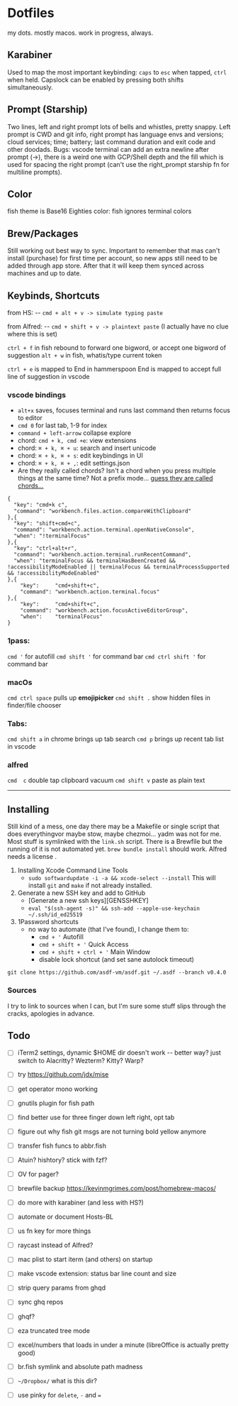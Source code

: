 # Dotfiles
my dots. mostly macos. work in progress, always.

## Karabiner
Used to map the most important keybinding: `caps` to `esc` when tapped, `ctrl` when held. Capslock can be enabled by pressing both shifts simultaneously.

## Prompt (Starship)
Two lines, left and right prompt lots of bells and whistles, pretty snappy. Left prompt is CWD and git info, right prompt has language envs and versions; cloud services; time; battery; last command duration and exit code and other doodads. Bugs: vscode terminal can add an extra newline after prompt (→), there is a weird one with GCP/Shell depth and the fill which is used for spacing the right prompt (can't use the right_prompt starship fn for multiline prompts).

## Color
fish theme is Base16 Eighties
color: fish ignores terminal colors

## Brew/Packages
Still working out best way to sync. Important to remember that mas can't install (purchase) for first time per account, so new apps still need to be added through app store. After that it will keep them synced across machines and up to date.

## Keybinds, Shortcuts
from HS:
-- `cmd + alt + v -> simulate typing paste`

from Alfred:
-- `cmd + shift + v -> plaintext paste` (I actually have no clue where this is set)

`ctrl + f` in fish rebound to forward one bigword, or accept one bigword of suggestion
`alt + w` in fish, whatis/type current token

`ctrl + e` is mapped to End in hammerspoon
End is mapped to accept full line of suggestion in vscode

### vscode bindings
- `alt+x` saves, focuses terminal and runs last command then returns focus to editor
- `cmd 0` for last tab, 1-9 for index
- `command + left-arrow` collapse explore
- chord: `cmd + k, cmd +e`: view extensions
- chord: `⌘ + k, ⌘ + u`: search and insert unicode
- chord: `⌘ + k, ⌘ + s`: edit keybindings in UI
- chord: `⌘ + k, ⌘ + ,`: edit settings.json
- Are they really called chords? Isn't a chord when you press multiple things at the same time? Not a prefix mode... [guess they are called chords...](https://code.visualstudio.com/docs/getstarted/keybindings)


```
{
  "key": "cmd+k c",
  "command": "workbench.files.action.compareWithClipboard"
},{
  "key": "shift+cmd+c",
  "command": "workbench.action.terminal.openNativeConsole",
  "when": "!terminalFocus"
},{
  "key": "ctrl+alt+r",
  "command": "workbench.action.terminal.runRecentCommand",
  "when": "terminalFocus && terminalHasBeenCreated && !accessibilityModeEnabled || terminalFocus && terminalProcessSupported && !accessibilityModeEnabled"
},{
    "key":     "cmd+shift+c",
    "command": "workbench.action.terminal.focus"
},{
    "key":     "cmd+shift+c",
    "command": "workbench.action.focusActiveEditorGroup",
    "when":    "terminalFocus"
}
```

### 1pass:
`cmd '` for autofill
`cmd shift '` for command bar
`cmd ctrl shift '` for command bar

### macOs
`cmd ctrl space` pulls up **emojipicker**
`cmd shift .` show hidden files in finder/file chooser

### Tabs:
`cmd shift a` in chrome brings up tab search
`cmd p` brings up recent tab list in vscode

### alfred
`cmd  c` double tap clipboard vacuum
`cmd shift v` paste as plain text

---

## Installing
Still kind of a mess, one day there may be a Makefile or single script that does everythingvor maybe stow, maybe chezmoi... yadm was not for me. Most stuff is symlinked with the `link.sh` script. There is a Brewfile but the running of it is not automated yet. `brew bundle install` should work. Alfred needs a license .
1. Installing Xcode Command Line Tools
    - `sudo softwardupdate -i -a && xcode-select --install` This will install `git` and `make` if not already installed.
2. Generate a new SSH key and add to GitHub
    - [Generate a new ssh keys][GENSSHKEY]
    - `eval "$(ssh-agent -s)" && ssh-add --apple-use-keychain ~/.ssh/id_ed25519`
3. 1Password shortcuts
    - no way to automate (that I've found), I change them to:
      - `cmd + '` Autofill
      - `cmd + shift + '` Quick Access
      - `cmd + shift + ctrl + '` Main Window
      -  disable lock shortcut (and set sane autolock timeout)

`git clone https://github.com/asdf-vm/asdf.git ~/.asdf --branch v0.4.0`


### Sources
I try to link to sources when I can, but I'm sure some stuff slips through the cracks, apologies in advance.


## Todo
-   [ ] iTerm2 settings, dynamic $HOME dir doesn't work -- better way? just switch to Alacritty? Wezterm? Kitty? Warp?
-   [ ] try https://github.com/jdx/mise
-   [ ] get operator mono working
-   [ ] gnutils plugin for fish path
-   [ ] find better use for three finger down left right, opt tab
-   [ ] figure out why fish git msgs are not turning bold yellow anymore
-   [ ] transfer fish funcs to abbr.fish
-   [ ] Atuin? hishtory? stick with fzf?
-   [ ] OV for pager?
-   [ ] brewfile backup https://kevinmgrimes.com/post/homebrew-macos/
-   [ ] do more with karabiner (and less with HS?)
-   [ ] automate or document Hosts-BL
-   [ ] us fn key for more things
-   [ ] raycast instead of Alfred?
-   [ ] mac plist to start iterm (and others) on startup
-   [ ] make vscode extension: status bar line count and size
-   [ ] strip query params from ghqd
-   [ ] sync ghq repos
-   [ ] ghqf?
-   [ ] eza truncated tree mode
-   [ ] excel/numbers that loads in under a minute (libreOffice is actually pretty good)
-   [ ] br.fish symlink and absolute path madness
-   [ ] `~/Dropbox/` what is this dir?
-   [ ] use pinky for `delete`, `-` and `=`

